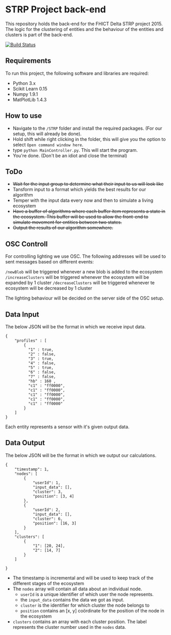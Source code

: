 STRP Project back-end
=======

This repository holds the back-end for the FHICT Delta STRP project 2015. The logic for the clustering of entities and the behaviour of the entities and clusters is part of the back-end.

[![Build Status](https://travis-ci.org/ldebruijn/STRP.svg?branch=dev)](https://travis-ci.org/ldebruijn/STRP)

Requirements
------------

To run this project, the following software and libraries are required:
* Python 3.x
* Scikit Learn 0.15
* Numpy 1.9.1
* MatPlotLib 1.4.3

How to use
----------

* Navigate to the `/STRP` folder and install the required packages. (For our setup, this will already be done).
* Hold shift while right clicking in the folder, this will give you the option to select `Open command window here`.
* type `python MainController.py`. This will start the program.
* You're done. (Don't be an idiot and close the terminal)


ToDo
----

* ~~Wait for the input group to determine what their input to us will look like~~
* Tansform input to a format which yields the best results for our algorithm
* Temper with the input data every now and then to simulate a living ecosystem
* ~~Have a buffer of algorithms where each buffer item represents a state in the ecosystem. This buffer will be used to allow the front-end to simulate movement for entities between two states.~~
* ~~Output the results of our algorithm somewhere.~~

OSC Controll
------------

For controlling lighting we use OSC. The following addresses will be used to sent messages based on different events:

`/newBlob` will be triggered whenever a new blob is added to the ecosystem
`/increaseClusters` will be triggered whenever the ecosystem will be expanded by 1 cluster
`/decreaseClusters` will be triggered whenever te ecosystem will be decreased by 1 cluster

The lighting behaviour will be decided on the server side of the OSC setup.


Data Input
----------

The below JSON will be the format in which we receive input data.

```
{ 
	"profiles" : [
		{ 
		  "1" : true, 
		  "2" : false,  
		  "3" : true, 
		  "4" : false, 
		  "5" : true, 
		  "6" : false, 
		  "7" : false, 
		  "hb" : 160 , 
		  "c1" : "ff0000", 
		  "c1" : "ff0000", 
		  "c1" : "ff0000", 
		  "c1" : "ff0000", 
		  "c1" : "ff0000" 
		}
	]
}
```

Each entity represents a sensor with it's given output data.


Data Output
-----------

The below JSON will be the format in which we output our calculations.

```
{
	"timestamp": 1,
	"nodes": [
		{
			"userId": 1,
			"input_data": [],
			"cluster": 3,
			"position": [3, 4]
		},
		{
			"userId": 2,
			"input_data": [],
			"cluster": 6,
			"position": [16, 3]
		}
	],
	"clusters": [ 
		{
			"1": [20, 24],
			"2": [14, 7]
		}
	]

}
```

* The timestamp is incremental and will be used to keep track of the different stages of the ecosystem
* The `nodes` array will contain all data about an individual node. 
   * `userId` is a unique identifier of which user the node represents.
   * the `input_data` contains the data we got as input.
   * `cluster` is the identifier for which cluster the node belongs to
   * `position` contains an [x, y] coördinate for the position of the node in the ecosystem
* `clusters` contains an array with each cluster position. The label represents the cluster number used in the `nodes` data.